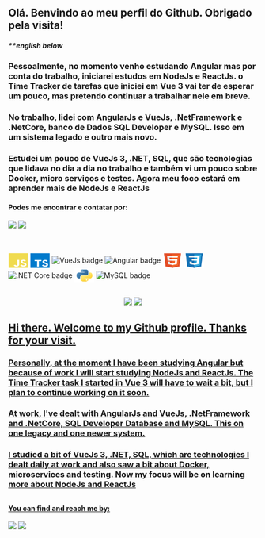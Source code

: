 ## Olá. Benvindo ao meu perfil do Github. Obrigado pela visita!
##### **english below

### Pessoalmente, no momento venho estudando Angular mas por conta do trabalho, iniciarei estudos em NodeJs e ReactJs. o Time Tracker de tarefas que iniciei em Vue 3 vai ter de esperar um pouco, mas pretendo continuar a trabalhar nele em breve.

<!-- ### Pessoalmente, atualmente trabalhando em um Time Tracker de tarefas que tem por objetivo contabilizar o tempo gasto em cada tarefa em execução ou que foi executada. Esse projetinho veio como ideia a partir de um curso de VueJs 3 da Alura. Esse projeto teve início para melhorar meus conhecimentos em Vue 3. --> 

### No trabalho, lidei com AngularJs e VueJs, .NetFramework e .NetCore, banco de Dados SQL Developer e MySQL. Isso em um sistema legado e outro mais novo.

### Estudei um pouco de VueJs 3, .NET, SQL, que são tecnologias que lidava no dia a dia no trabalho e também vi um pouco sobre Docker, micro serviços e testes. Agora meu foco estará em aprender mais de NodeJs e ReactJs

#### Podes me encontrar e contatar por:

<div> 
  <a href="https://www.linkedin.com/in/jonathan-babo" target="_blank"><img src="https://img.shields.io/badge/-LinkedIn-%230077B5?style=for-the-badge&logo=linkedin&logoColor=white" target="_blank"></a>
  <a href="mailto:jbabo@protonmail.com" target="_blank"><img src="https://img.shields.io/badge/ProtonMail-8B89CC?style=for-the-badge&logo=protonmail&logoColor=white" target="_blank"></a>
</div>

##

<div style="display: inline_block"><br>
  <img align="center" alt="Javascript badge" height="30" width="40" src="https://raw.githubusercontent.com/devicons/devicon/master/icons/javascript/javascript-plain.svg">
  <img align="center" alt="Typescript badge" height="30" width="40" src="https://raw.githubusercontent.com/devicons/devicon/master/icons/typescript/typescript-plain.svg">
  <img align="center" alt="VueJs badge" height="30" width="40" src="https://cdn.jsdelivr.net/gh/devicons/devicon/icons/vuejs/vuejs-original.svg">
  <img align="center" alt="Angular badge" height="30" width="40" href="https://cdn.jsdelivr.net/gh/devicons/devicon@v2.15.1/devicon.min.css">
  <img align="center" alt="HTML badge" height="30" width="40" src="https://raw.githubusercontent.com/devicons/devicon/master/icons/html5/html5-original.svg">
  <img align="center" alt="CSS badge" height="30" width="40" src="https://raw.githubusercontent.com/devicons/devicon/master/icons/css3/css3-original.svg">
  <img align="center" alt=".NET Core badge" height="30" width="40" src="https://cdn.jsdelivr.net/gh/devicons/devicon/icons/dotnetcore/dotnetcore-original.svg">
  <img align="center" alt="Rafa-Python" height="30" width="40" src="https://raw.githubusercontent.com/devicons/devicon/master/icons/python/python-original.svg">
  <img align="center" alt="MySQL badge" height="30" width="40" src="https://cdn.jsdelivr.net/gh/devicons/devicon/icons/mysql/mysql-plain-wordmark.svg">
</div>

##

<div align="center">
  <a href="https://github.com/jcbabo">
  <img height="200em" src="https://github-readme-stats.vercel.app/api?username=jcbabo&PAT_1&show_icons=true&theme=vue-dark&include_all_commits=true&count_private=true"/>
  <img height="200em" src="https://github-readme-stats.vercel.app/api/top-langs/?username=jcbabo&PAT_1&layout=compact&theme=vue-dark"/>
</div>

## Hi there. Welcome to my Github profile. Thanks for your visit.

### Personally, at the moment I have been studying Angular but because of work I will start studying NodeJs and ReactJs. The Time Tracker task I started in Vue 3 will have to wait a bit, but I plan to continue working on it soon.

<!-- ### Personally, I am currently working on a Task Time Tracker that aims to track the time spent on each task that is running or has been run. This project came as an idea from a VueJs 3 training at Alura. This project was started to improve my knowledge in Vue 3. -->

### At work, I've dealt with AngularJs and VueJs, .NetFramework and .NetCore, SQL Developer Database and MySQL. This on one legacy and one newer system.

### I studied a bit of VueJs 3, .NET, SQL, which are technologies I dealt daily at work and also saw a bit about Docker, microservices and testing. Now my focus will be on learning more about NodeJs and ReactJs

##

#### You can find and reach me by:

<div> 
  <a href="https://www.linkedin.com/in/jonathan-babo" target="_blank"><img src="https://img.shields.io/badge/-LinkedIn-%230077B5?style=for-the-badge&logo=linkedin&logoColor=white" target="_blank"></a>
  <a href="mailto:jbabo@protonmail.com" target="_blank"><img src="https://img.shields.io/badge/ProtonMail-8B89CC?style=for-the-badge&logo=protonmail&logoColor=white" target="_blank"></a>
</div>
